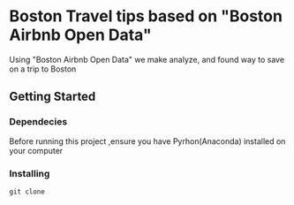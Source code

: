  # Boston Travel tips based on "Boston Airbnb Open Data" 

Using "Boston Airbnb Open Data" we make analyze, and found way to save on a trip to Boston

## Getting Started

### Dependecies
Before running this project ,ensure you have Pyrhon(Anaconda) installed on your computer

### Installing
```
git clone 
```
